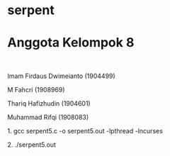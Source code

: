 # serpent
<h1>Anggota Kelompok 8</h1> <br>
<p>Imam Firdaus Dwimeianto (1904499)</p> 
<p>M Fahcri (1908969)</p> 
<p>Thariq Hafizhudin (1904601)</p> 
<p>Muhammad Rifqi (1908083)</p> 
<p> 1. gcc serpent5.c -o serpent5.out -lpthread -lncurses </p>
<p> 2. ./serpent5.out </p>
